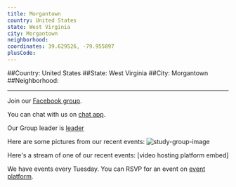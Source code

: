 ```yaml
---
title: Morgantown
country: United States
state: West Virginia
city: Morgantown
neighborhood: 
coordinates: 39.629526, -79.955897
plusCode:
---
```


##Country: United States
##State: West Virginia
##City: Morgantown
##Neighborhood: 
*****
Join our [Facebook group](https://www.facebook.com/groups/free.code.camp.morgantown).

You can chat with us on [chat app]().

Our Group leader is [leader]()

Here are some pictures from our recent events:
![study-group-image]()

Here's a stream of one of our recent events:
[video hosting platform embed]

We have events every Tuesday. You can RSVP for an event on [event platform]().
